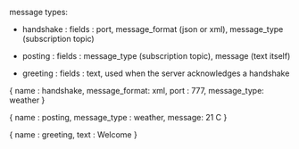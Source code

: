message types:

- handshake : fields : port, message_format (json or xml), message_type (subscription topic)

- posting :  fields : message_type (subscription topic), message (text itself)

- greeting : fields : text, used when the server acknowledges a handshake

{
    name : handshake,
    message_format: xml,
    port : 777,
    message_type: weather
}

{
    name : posting,
    message_type : weather,
    message: 21 C
}

{
    name : greeting,
    text : Welcome
}